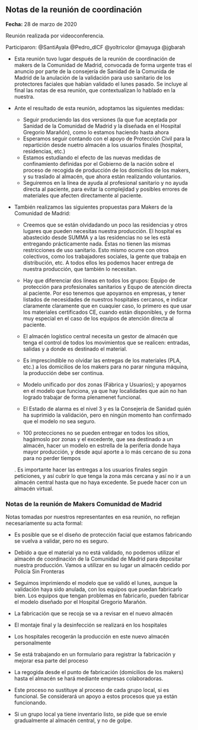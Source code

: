 ## Notas de la reunión de coordinación

**Fecha:** 28 de marzo de 2020

Reunión realizada por videoconferencia.

Participaron: @SantiAyala @Pedro_dlCF @yoltricolor @mayuga @jgbarah

* Esta reunión tuvo lugar después de la reunión de coordinación de makers de la Comunidad de Madrid, convocada de forma urgente tras el anuncio por parte de la consejería de Sanidad de la Comunida de Madrid de la anulación de la validación para uso sanitario de los protectores faciales que habían validado el lunes pasado. Se incluye al final las notas de esa reunión, que contextualizan lo hablado en la nuestra.

* Ante el resultado de esta reunión, adoptamos las siguientes medidas:

  - Seguir produciendo las dos versiones (la que fue aceptada por Sanidad de la Comunidad de Madrid y la diseñada en el Hospital Gregorio Marañón), como lo estamos haciendo hasta ahora
  - Esperamos seguir contando con el apoyo de Protección Civil para la repartición desde nuetro almacén a los usuarios finales (hospital, residencias, etc.)
  - Estamos estudiando el efecto de las nuevas medidas de confinamiento definidas por el Gobierno de la nación sobre el proceso de recogida de producción de los domicilios de los makers, y su traslado al almacén, que ahora están realizando voluntarios.
  - Seguiremos en la línea de ayuda al profesional sanitario y no ayuda directa al paciente, para evitar la complejidad y posibles errores de materiales que afecten directamente al paciente.

* También realizamos las siguientes propuestas para Makers de la Comunidad de Madrid:

  - Creemos que se están olvidadando un poco las residencias y otros lugares que pueden necesitas nuestra producción. El hospital es abastecido desde SUMMA y a las residencias no se les está entregando prácticamente nada. Éstas no tienen las mismas restricciones de uso sanitario. Esto mismo ocurre con otros colectivos, como los trabajadores sociales, la gente que trabaja en distribución, etc. A todos ellos les podemos hacer entrega de nuestra producción, que también lo necesitan. 

  - Hay que diferenciar dos líneas en todos los grupos: Equipo de protección para profesionales sanitarios y Equpo de atención directa al paciente. Por eso tenemos que apoyarnos en empresas, y tener listados de necesidades de nuestros hospitales cercanos, e indicar claramente claramente que en cuaquier caso, lo primero es que usar los materiales certificados CE, cuando están disponibles, y de forma muy especial en el caso de los equipos de atención directa al paciente.

  - El almacén logístico central necesita un gestor de almacén que tenga el control de todos los movimientos que se realicen: entradas, salidas y a donde es destinado el material. 

  - Es imprescindible no olvidar las entregas de los materiales (PLA, etc.) a los domicilios de los makers para no parar ninguna máquina, la producción debe ser continua.

  - Modelo unificado por dos zonas (Fábrica y Usuarios); y apoyarnos en el modelo que funciona, ya que hay localidades que aún no han logrado trabajar de forma plenamenet funcional.

  - El Estado de alarma es el nivel 3 y es la Consejería de Sanidad quién ha suprimido la validación, pero en ningún momento han confirmado que el modelo no sea seguro. 

  - 100 protecciones no se pueden entregar en todos los sitios, hagámoslo por zonas y el excedente, que sea destinado a un almacén, hacer un modelo en estrella de la periferia donde haya mayor producción, y desde aquí aporte a lo más cercano de su zona para no perder tiempos 

  . Es importante hacer las entregas a los usuarios finales según peticiones, y así cubrir lo que tenga la zona más cercana y así no ir a un almacén central hasta que no haya excedente. Se puede hacer con un almacén virtual. 


### Notas de la reunión de Makers Comunidad de Madrid

Notas tomadas por nuestros representantes en esa reunión, no reflejan necesariamente su acta formal:

* Es posible que se el diseño de protección facial que estamos fabricando se vuelva a validar, pero no es seguro.

* Debido a que el material ya no está validado, no podemos utilizar el almacén de coordinación de la Comunidad de Madrid para depositar nuestra producción. Vamos a utilizar en su lugar un almacén cedido por Policía Sin Fronteras

* Seguimos imprimiendo el modelo que se validó el lunes, aunque la validación haya sido anulada, con los equipos que puedan fabricarlo bien. Los equipos que tengan problemas en fabricarlo, pueden fabricar el modelo diseñado por el Hospital Gregorio Marañón.

* La fabricación que se recoja se va a revisar en el nuevo almacén

* El montaje final y la desinfección se realizará en los hospitales

* Los hospitales recogerán la producción en este nuevo almacén personalmente

* Se está trabajando en un formulario para registrar la fabricación y mejorar esa parte del proceso

* La regogida desde el punto de fabricación (domicilios de los makers) hasta el almacén se hará mediante empresas colaboradoras.

* Este proceso no sustituye al proceso de cada grupo local, si es funcional. Se considerará un apoyo a estos procesos que ya están funcionando.

* Si un grupo local ya tiene inventario listo, se pide que se envíe gradualmente al almacén central, y no de golpe.

